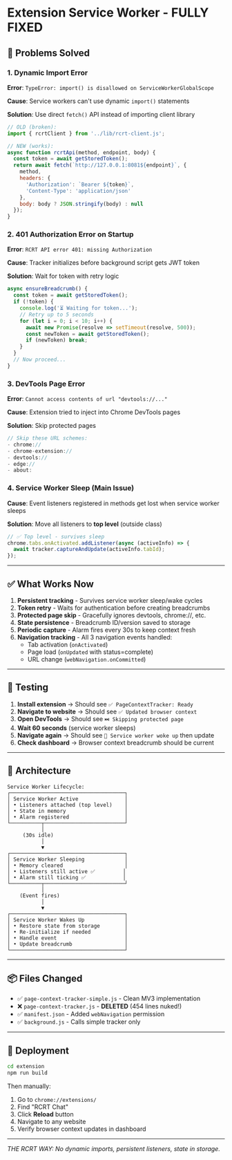 # Extension Service Worker - FULLY FIXED

## 🐛 Problems Solved

### 1. Dynamic Import Error
**Error**: `TypeError: import() is disallowed on ServiceWorkerGlobalScope`

**Cause**: Service workers can't use dynamic `import()` statements

**Solution**: Use direct `fetch()` API instead of importing client library
```javascript
// OLD (broken):
import { rcrtClient } from '../lib/rcrt-client.js';

// NEW (works):
async function rcrtApi(method, endpoint, body) {
  const token = await getStoredToken();
  return await fetch(`http://127.0.0.1:8081${endpoint}`, {
    method,
    headers: {
      'Authorization': `Bearer ${token}`,
      'Content-Type': 'application/json'
    },
    body: body ? JSON.stringify(body) : null
  });
}
```

### 2. 401 Authorization Error on Startup
**Error**: `RCRT API error 401: missing Authorization`

**Cause**: Tracker initializes before background script gets JWT token

**Solution**: Wait for token with retry logic
```javascript
async ensureBreadcrumb() {
  const token = await getStoredToken();
  if (!token) {
    console.log('⏳ Waiting for token...');
    // Retry up to 5 seconds
    for (let i = 0; i < 10; i++) {
      await new Promise(resolve => setTimeout(resolve, 500));
      const newToken = await getStoredToken();
      if (newToken) break;
    }
  }
  // Now proceed...
}
```

### 3. DevTools Page Error
**Error**: `Cannot access contents of url "devtools://..."`

**Cause**: Extension tried to inject into Chrome DevTools pages

**Solution**: Skip protected pages
```javascript
// Skip these URL schemes:
- chrome://
- chrome-extension://
- devtools://
- edge://
- about:
```

### 4. Service Worker Sleep (Main Issue)
**Cause**: Event listeners registered in methods get lost when service worker sleeps

**Solution**: Move all listeners to **top level** (outside class)
```javascript
// ✅ Top level - survives sleep
chrome.tabs.onActivated.addListener(async (activeInfo) => {
  await tracker.captureAndUpdate(activeInfo.tabId);
});
```

---

## ✅ What Works Now

1. **Persistent tracking** - Survives service worker sleep/wake cycles
2. **Token retry** - Waits for authentication before creating breadcrumbs
3. **Protected page skip** - Gracefully ignores devtools, chrome://, etc.
4. **State persistence** - Breadcrumb ID/version saved to storage
5. **Periodic capture** - Alarm fires every 30s to keep context fresh
6. **Navigation tracking** - All 3 navigation events handled:
   - Tab activation (`onActivated`)
   - Page load (`onUpdated` with status=complete)
   - URL change (`webNavigation.onCommitted`)

---

## 🧪 Testing

1. **Install extension** → Should see `✅ PageContextTracker: Ready`
2. **Navigate to website** → Should see `✅ Updated browser context`
3. **Open DevTools** → Should see `⏭️ Skipping protected page`
4. **Wait 60 seconds** (service worker sleeps)
5. **Navigate again** → Should see `🔄 Service worker woke up` then update
6. **Check dashboard** → Browser context breadcrumb should be current

---

## 🎯 Architecture

```
Service Worker Lifecycle:
┌─────────────────────────────────────┐
│ Service Worker Active               │
│ • Listeners attached (top level)    │
│ • State in memory                   │
│ • Alarm registered                  │
└──────────┬──────────────────────────┘
           │
     (30s idle)
           │
           ▼
┌─────────────────────────────────────┐
│ Service Worker Sleeping             │
│ • Memory cleared                    │
│ • Listeners still active ✅         │
│ • Alarm still ticking ✅            │
└──────────┬──────────────────────────┘
           │
    (Event fires)
           │
           ▼
┌─────────────────────────────────────┐
│ Service Worker Wakes Up             │
│ • Restore state from storage        │
│ • Re-initialize if needed           │
│ • Handle event                      │
│ • Update breadcrumb                 │
└─────────────────────────────────────┘
```

---

## 📦 Files Changed

- ✅ `page-context-tracker-simple.js` - Clean MV3 implementation
- ❌ `page-context-tracker.js` - **DELETED** (454 lines nuked!)
- ✅ `manifest.json` - Added `webNavigation` permission
- ✅ `background.js` - Calls simple tracker only

---

## 🚀 Deployment

```bash
cd extension
npm run build
```

Then manually:
1. Go to `chrome://extensions/`
2. Find "RCRT Chat"
3. Click **Reload** button
4. Navigate to any website
5. Verify browser context updates in dashboard

---

*THE RCRT WAY: No dynamic imports, persistent listeners, state in storage.*

